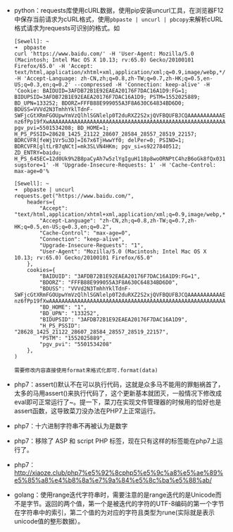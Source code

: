 - python：requests库使用cURL数据，使用pip安装uncurl工具，在浏览器F12中保存当前请求为cURL格式，使用`pbpaste | uncurl | pbcopy`来解析cURL格式请求为requests可识别的格式。如

  ```
  [Sewell]: ~
  ➜  pbpaste
  curl 'https://www.baidu.com/' -H 'User-Agent: Mozilla/5.0 (Macintosh; Intel Mac OS X 10.13; rv:65.0) Gecko/20100101 Firefox/65.0' -H 'Accept: text/html,application/xhtml+xml,application/xml;q=0.9,image/webp,*/*;q=0.8' -H 'Accept-Language: zh-CN,zh;q=0.8,zh-TW;q=0.7,zh-HK;q=0.5,en-US;q=0.3,en;q=0.2' --compressed -H 'Connection: keep-alive' -H 'Cookie: BAIDUID=3AFDB72B1E92EAEA20176F7DAC16A1D9:FG=1; BIDUPSID=3AFDB72B1E92EAEA20176F7DAC16A1D9; PSTM=1552025889; BD_UPN=133252; BDORZ=FFFB88E999055A3F8A630C64834BD6D0; BDUSS=VVVd2N3TmhhYklTdnF-SWFjcGtXRmFGOUpwYmVzQlhlSGNlelp0T2duRXZ2S2xjQVFBQUFBJCQAAAAAAAAAAAEAAAAPLE0mw~rPp8-nz6fPp19fXwAAAAAAAAAAAAAAAAAAAAAAAAAAAAAAAAAAAAAAAAAAAAAAAAAAAAAAAAAAAAAAAAAAAC8vglwvL4JcM; pgv_pvi=5501534208; BD_HOME=1; H_PS_PSSID=28628_1425_21122_28607_28584_28557_28519_22157; BDRCVFR[feWj1Vr5u3D]=I67x6TjHwwYf0; delPer=0; PSINO=1; BDRCVFR[gltLrB7qNCt]=mk3SLVN4HKm; pgv_si=s9227840512; ZD_ENTRY=baidu; H_PS_645EC=12d0Uk9%2B8paCyAh7w5zlYgIguH118p8woORNPtC4hzB6oGk8fQx031AsL%2BqqebmKjqRU; sugstore=1' -H 'Upgrade-Insecure-Requests: 1' -H 'Cache-Control: max-age=0'%

  [Sewell]: ~
  ➜  pbpaste | uncurl
  requests.get("https://www.baidu.com/",
      headers={
          "Accept": "text/html,application/xhtml+xml,application/xml;q=0.9,image/webp,*/*;q=0.8",
          "Accept-Language": "zh-CN,zh;q=0.8,zh-TW;q=0.7,zh-HK;q=0.5,en-US;q=0.3,en;q=0.2",
          "Cache-Control": "max-age=0",
          "Connection": "keep-alive",
          "Upgrade-Insecure-Requests": "1",
          "User-Agent": "Mozilla/5.0 (Macintosh; Intel Mac OS X 10.13; rv:65.0) Gecko/20100101 Firefox/65.0"
      },
      cookies={
          "BAIDUID": "3AFDB72B1E92EAEA20176F7DAC16A1D9:FG=1",
          "BDORZ": "FFFB88E999055A3F8A630C64834BD6D0",
          "BDUSS": "VVVd2N3TmhhYklTdnF-SWFjcGtXRmFGOUpwYmVzQlhlSGNlelp0T2duRXZ2S2xjQVFBQUFBJCQAAAAAAAAAAAEAAAAPLE0mw~rPp8-nz6fPp19fXwAAAAAAAAAAAAAAAAAAAAAAAAAAAAAAAAAAAAAAAAAAAAAAAAAAAAAAAAAAAAAAAAAAAC8vglwvL4JcM",
          "BD_HOME": "1",
          "BD_UPN": "133252",
          "BIDUPSID": "3AFDB72B1E92EAEA20176F7DAC16A1D9",
          "H_PS_PSSID": "28628_1425_21122_28607_28584_28557_28519_22157",
          "PSTM": "1552025889",
          "pgv_pvi": "5501534208"
      },
  )

  需要修改内容直接使用format来格式化即可.format(data)
  ```

- php7：assert()默认不在可以执行代码，这就是众多马不能用的罪魁祸首了，太多的马用assert()来执行代码了，这个更新基本就团灭，一般情况下修改成eval即可正常运行了~。提一下，菜刀在实现文件管理器的时候用的恰好也是assert函数，这导致菜刀没办法在PHP7上正常运行。

- php7：十六进制字符串不再被认为是数字

- php7：移除了 ASP 和 script PHP 标签，现在只有<?php ?>这样的标签能在php7上运行了。

- php7：http://xiaoze.club/php7%e5%92%8cphp5%e5%9c%a8%e5%ae%89%e5%85%a8%e4%b8%8a%e7%9a%84%e5%8c%ba%e5%88%ab/

- golang：使用range迭代字符串时，需要注意的是range迭代的是Unicode而不是字节。返回的两个值，第一个是被迭代的字符的UTF-8编码的第一个字节在字符串中的索引，第二个值的为对应的字符且类型为rune(实际就是表示unicode值的整形数据）。
